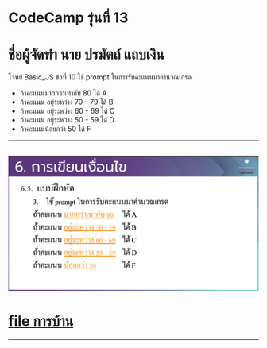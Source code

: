# CodeCamp รุ่นที่ 13

# **ชื่อผู้จัดทำ นาย ปรมัตถ์ แถบเงิน**

โจทย์ Basic_JS ข้อที่ 10
ใช้ prompt ในการรับคะแนนมาคำนวณเกรด 
- ถ้าคะแนนมากกว่าเท่ากับ 80 ได้ A
- ถ้าคะแนน อยู่ระหว่าง 70 - 79 ได้ B
- ถ้าคะแนน อยู่ระหว่าง 60 - 69 ได้ C
- ถ้าคะแนน อยู่ระหว่าง 50 - 59 ได้ D
- ถ้าคะแนนน้อยกว่า 50 ได้ F
---
![picpra gob](pic10.png)
---
# [file การบ้าน](basicJS10.html)
---